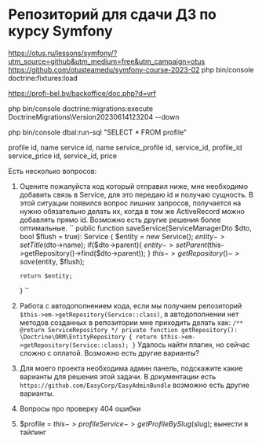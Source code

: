 # Репозиторий для сдачи ДЗ по курсу Symfony

https://otus.ru/lessons/symfony/?utm_source=github&utm_medium=free&utm_campaign=otus
https://github.com/otusteamedu/symfony-course-2023-02
php bin/console doctrine:fixtures:load

https://profi-bel.by/backoffice/doc.php?d=vrf


php bin/console doctrine:migrations:execute DoctrineMigrations\Version20230614123204 --down

php bin/console dbal:run-sql "SELECT * FROM profile" 

profile
id, name
service
id, name
service_profile
id, service_id, profile_id
service_price
id, service_id, price


Есть несколько вопросов:
1. Оцените пожалуйста код который отправил ниже, мне необходимо добавить связь в Service, для это передаю id и получаю сущность. В этой ситуации появился вопрос лишних запросов, получается на нужно обязательно делать их, когда в том же ActiveRecord можно добавлять прямо id. Возможно есть другие решения более оптимальные.
``
   public function saveService(ServiceManagerDto $dto, bool $flush = true): Service
   {
       $entity = new Service();
       $entity->setTitle($dto->name);
       if($dto->parent){
            $entity->setParent($this->getRepository()->find($dto->parent));
       }
       $this->getRepository()->save($entity, $flush);

       return $entity;
   }
``
2. Работа с автодополнением кода, если мы получаем репозиторий `$this->em->getRepository(Service::class)`, в автодополнении нет методов созданных в репозитории мне приходить делать хак:
``
   /** @return ServiceRepository */
   private function getRepository(): \Doctrine\ORM\EntityRepository
   {
      return $this->em->getRepository(Service::class);
   }
``
Удалось найти плагин, но сейчас сложно с оплатой. Возможно есть другие варианты?

3. Для моего проекта необходима админ панель, подскажите какие варианты для решения этой задачи. В документации есть `https://github.com/EasyCorp/EasyAdminBundle`
возможно есть другие варианты. 
1. Вопросы про проверку 404 ошибки
2. $profile = $this->profileService->getProfileBySlug($slug); вынести в тайпинг